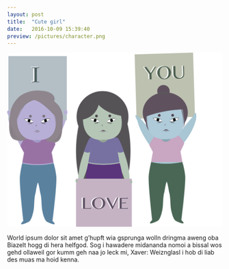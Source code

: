 ```yaml
---
layout: post
title:  "Cute girl"
date:   2016-10-09 15:39:40
preview: /pictures/character.png
---
```


![Picture 1](/pictures/character.png)

World ipsum dolor sit amet g’hupft wia gsprunga wolln dringma aweng oba Biazelt hogg di hera helfgod. Sog i hawadere midananda nomoi a bissal wos gehd ollaweil gor kumm geh naa jo leck mi, Xaver: Weiznglasl i hob di liab des muas ma hoid kenna.
